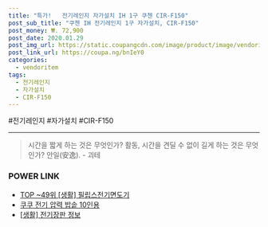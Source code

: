 ```yaml
--- 
title: "특가!   전기레인지 자가설치 IH 1구 쿠첸 CIR-F150" 
post_sub_title: "쿠첸 IH 전기레인지 1구 자가설치, CIR-F150" 
post_money: ₩. 72,900 
post_date: 2020.01.29 
post_img_url: https://static.coupangcdn.com/image/product/image/vendoritem/2019/01/30/3133266380/be7a31da-ca92-4da8-aa0c-e32d732c2975.jpg 
post_link_url: https://coupa.ng/bnIeY0 
categories: 
  - vendoritem 
tags: 
  - 전기레인지 
  - 자가설치 
  - CIR-F150 
--- 
```

  #전기레인지 #자가설치 #CIR-F150 
<hr> 

> 시간을 짧게 하는 것은 무엇인가? 활동, 시간을 견딜 수 없이 길게 하는 것은 무엇인가? 안일(安逸). - 괴테 


### POWER LINK

* <a href="https://blog.naver.com/fasyy4321/221776730874" target="_blank"> TOP ~49위 [생활] 필립스전기면도기</a>
* <a href="https://blog.naver.com/fasyy4321/221784170004" target="_blank">쿠쿠 전기 압력 밥솥 10인용</a>
* <a href="https://blog.naver.com/fasyy4321/221759925857" target="_blank"> [생활] 전기장판 정보 </a>
